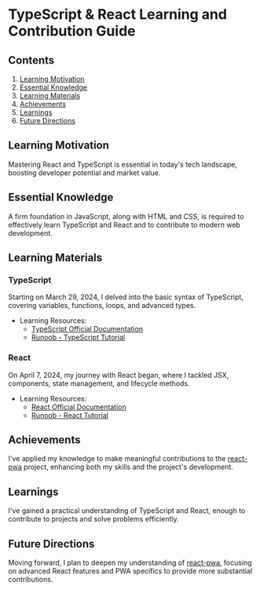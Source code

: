 # TypeScript & React Learning and Contribution Guide

## Contents
1. [Learning Motivation](#learning-motivation)
2. [Essential Knowledge](#essential-knowledge)
3. [Learning Materials](#learning-materials)
4. [Achievements](#achievements)
5. [Learnings](#learnings)
6. [Future Directions](#future-directions)

## Learning Motivation
Mastering React and TypeScript is essential in today's tech landscape, boosting developer potential and market value.

## Essential Knowledge
A firm foundation in JavaScript, along with HTML and CSS, is required to effectively learn TypeScript and React and to contribute to modern web development.

## Learning Materials
### TypeScript
Starting on March 29, 2024, I delved into the basic syntax of TypeScript, covering variables, functions, loops, and advanced types.
- Learning Resources:
  - [TypeScript Official Documentation](https://www.typescriptlang.org/docs/)
  - [Runoob - TypeScript Tutorial](https://www.runoob.com/typescript/ts-tutorial.html)

### React
On April 7, 2024, my journey with React began, where I tackled JSX, components, state management, and lifecycle methods.
- Learning Resources:
  - [React Official Documentation](https://reactjs.org/docs/getting-started.html)
  - [Runoob - React Tutorial](https://www.runoob.com/react/react-tutorial.html)

## Achievements
I've applied my knowledge to make meaningful contributions to the [react-pwa](https://github.com/suren-atoyan/react-pwa) project, enhancing both my skills and the project's development.

## Learnings
I've gained a practical understanding of TypeScript and React, enough to contribute to projects and solve problems efficiently.

## Future Directions
Moving forward, I plan to deepen my understanding of [react-pwa](https://github.com/suren-atoyan/react-pwa), focusing on advanced React features and PWA specifics to provide more substantial contributions.
